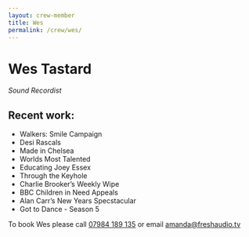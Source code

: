 ```yaml
---
layout: crew-member
title: Wes
permalink: /crew/wes/
---
```


# Wes Tastard
_Sound Recordist_


## Recent work:
+ Walkers: Smile Campaign
+ Desi Rascals
+ Made in Chelsea
+ Worlds Most Talented
+ Educating Joey Essex
+ Through the Keyhole
+ Charlie Brooker’s Weekly Wipe
+ BBC Children in Need Appeals
+ Alan Carr’s New Years Specstacular
+ Got to Dance - Season 5

To book Wes please call [07984 189 135](tel:+447984189135) or email [amanda@freshaudio.tv](mailto:amanda@freshaudio.tv)